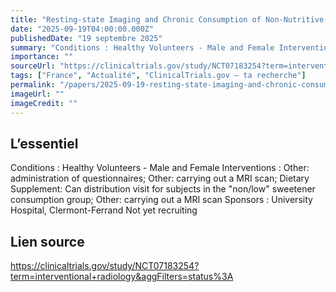 ```yaml
---
title: "Resting-state Imaging and Chronic Consumption of Non-Nutritive SweetenerS"
date: "2025-09-19T04:00:00.000Z"
publishedDate: "19 septembre 2025"
summary: "Conditions : Healthy Volunteers - Male and Female Interventions : Other: administration of questionnaires; Other: carrying out a MRI scan; Dietary Supplement: Can distribution visit for subjects in the \"non/low\" sweetener consumption group; Other: carrying out a MRI scan Sponsors : University Hospital, Clermont-Ferrand Not yet recruiting"
importance: ""
sourceUrl: "https://clinicaltrials.gov/study/NCT07183254?term=interventional+radiology&aggFilters=status%3A"
tags: ["France", "Actualité", "ClinicalTrials.gov — ta recherche"]
permalink: "/papers/2025-09-19-resting-state-imaging-and-chronic-consumption-of-non-nutritive-sweeteners"
imageUrl: ""
imageCredit: ""
---
```


## L’essentiel

Conditions : Healthy Volunteers - Male and Female Interventions : Other: administration of questionnaires; Other: carrying out a MRI scan; Dietary Supplement: Can distribution visit for subjects in the "non/low" sweetener consumption group; Other: carrying out a MRI scan Sponsors : University Hospital, Clermont-Ferrand Not yet recruiting

## Lien source

https://clinicaltrials.gov/study/NCT07183254?term=interventional+radiology&aggFilters=status%3A
